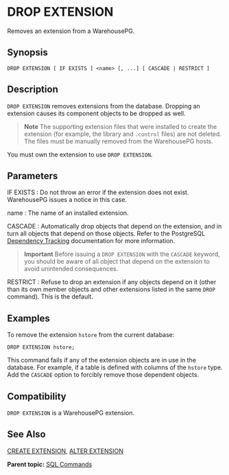 # DROP EXTENSION 

Removes an extension from a WarehousePG.

## <a id="section2"></a>Synopsis 

``` {#sql_command_synopsis}
DROP EXTENSION [ IF EXISTS ] <name> [, ...] [ CASCADE | RESTRICT ]
```

## <a id="section3"></a>Description 

`DROP EXTENSION` removes extensions from the database. Dropping an extension causes its component objects to be dropped as well.

> **Note** The supporting extension files that were installed to create the extension \(for example, the library and `.control` files\) are not deleted. The files must be manually removed from the WarehousePG hosts.

You must own the extension to use `DROP EXTENSION`.

## <a id="section4"></a>Parameters 

IF EXISTS
:   Do not throw an error if the extension does not exist. WarehousePG issues a notice in this case.

name
:   The name of an installed extension.

CASCADE
:   Automatically drop objects that depend on the extension, and in turn all objects that depend on those objects. Refer to the PostgreSQL [Dependency Tracking](https://www.postgresql.org/docs/12/ddl-depend.html) documentation for more information.
> **Important** Before issuing a `DROP EXTENSION` with the `CASCADE` keyword, you should be aware of all object that depend on the extension to avoid unintended consequences.

RESTRICT
:   Refuse to drop an extension if any objects depend on it \(other than its own member objects and other extensions listed in the same `DROP` command\). This is the default.

## <a id="section5"></a>Examples

To remove the extension `hstore` from the current database:

```
DROP EXTENSION hstore;
```

This command fails if any of the extension objects are in use in the database. For example, if a table is defined with columns of the `hstore` type. Add the `CASCADE` option to forcibly remove those dependent objects.

## <a id="section6"></a>Compatibility 

`DROP EXTENSION` is a WarehousePG extension.

## <a id="section7"></a>See Also 

[CREATE EXTENSION](CREATE_EXTENSION.html), [ALTER EXTENSION](ALTER_EXTENSION.html)

**Parent topic:** [SQL Commands](../sql_commands/sql_ref.html)


